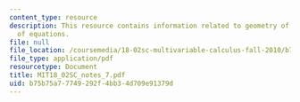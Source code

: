 ```yaml
---
content_type: resource
description: This resource contains information related to geometry of linear systems
  of equations.
file: null
file_location: /coursemedia/18-02sc-multivariable-calculus-fall-2010/b75b75a77749292f4bb34d709e91379d_MIT18_02SC_notes_7.pdf
file_type: application/pdf
resourcetype: Document
title: MIT18_02SC_notes_7.pdf
uid: b75b75a7-7749-292f-4bb3-4d709e91379d
---
```

